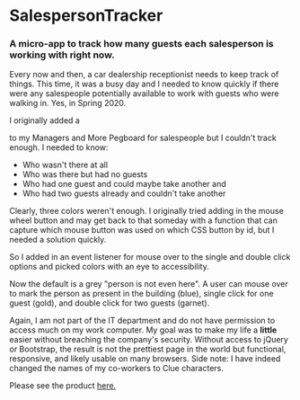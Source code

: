 # SalespersonTracker
### A micro-app to track how many guests each salesperson is working with right now.

Every now and then, a car dealership receptionist needs to keep track of things. This time, it was a busy day and I needed to know quickly if there were any salespeople potentially available to work with guests who were walking in. Yes, in Spring 2020. 

I originally added a <div> to my Managers and More Pegboard for salespeople but I couldn't track enough. I needed to know:
  - Who wasn't there at all
  - Who was there but had no guests
  - Who had one guest and could maybe take another
  and
  - Who had two guests already and couldn't take another
  
Clearly, three colors weren't enough. I originally tried adding in the mouse wheel button and may get back to that someday with a function that can capture which mouse button was used on which CSS button by id, but I needed a solution quickly.

So I added in an event listener for mouse over to the single and double click options and picked colors with an eye to accessibility.

Now the default is a grey "person is not even here". A user can mouse over to mark the person as present in the building (blue), single click for one guest (gold), and double click for two guests (garnet).

Again, I am not part of the IT department and do not have permission to access much on my work computer. My goal was to make my life a **little** easier without breaching the company's security. Without access to jQuery or Bootstrap, the result is not the prettiest page in the world but functional, responsive, and likely usable on many browsers. Side note: I have indeed changed the names of my co-workers to Clue characters.

Please see the product [here.](https://carmelvineyard.github.io/SalespersonTracker/index.html)
